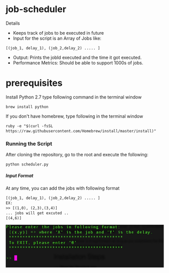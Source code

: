 # job-scheduler

Details

  - Keeps track of jobs to be executed in future
  - Input for the script is an Array of Jobs like:
  ```
  [(job_1, delay_1), (job_2,delay_2) ..... ]
  ```
  - Output: Prints the jobId executed and the time it got executed.
  - Performance Metrics: Should be able to support 1000s of jobs.

# prerequisites
Install Python 2.7 type following command in the terminal window
  ```
  brew install python
  ```
  If you don't have homebrew, type following in the terminal window
  ```
  ruby -e "$(curl -fsSL https://raw.githubusercontent.com/Homebrew/install/master/install)"
  ```

### Running the Script
After cloning the repository, go to the root and execute the following:
```
python scheduler.py
```

##### Input Format
At any time, you can add the jobs with following format
  ```
  [(job_1, delay_1), (job_2,delay_2) ..... ]
  EX:
  >> [(1,0), (2,3),(3,4)]
  ... jobs will get excuted ..
  [(4,6)]
  ```

![Alt text](input_format.jpg?raw=true "Title")
